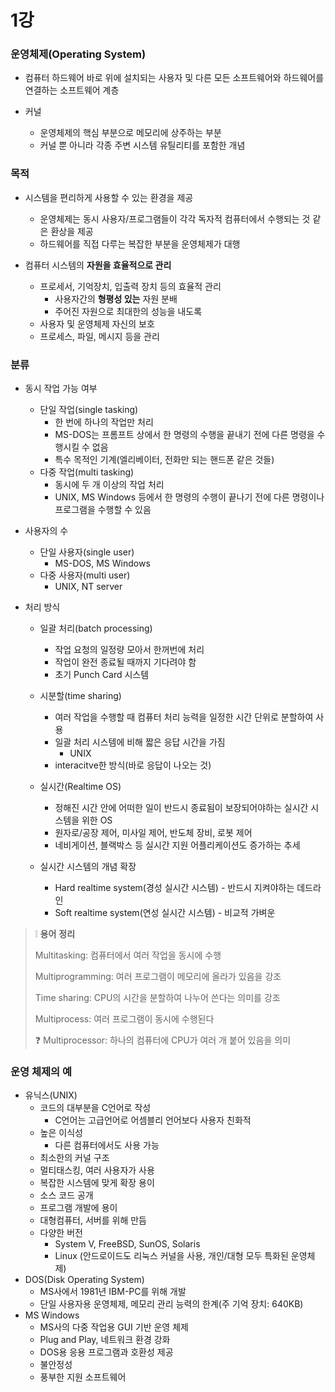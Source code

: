 # 1강

### 운영체제(Operating System)

- 컴퓨터 하드웨어 바로 위에 설치되는 사용자 및 다른 모든 소프트웨어와 하드웨어를 연결하는 소프트웨어 계층

- 커널
  - 운영체제의 핵심 부분으로 메모리에 상주하는 부분
  - 커널 뿐 아니라 각종 주변 시스템 유틸리티를 포함한 개념

### 목적

- 시스템을 편리하게 사용할 수 있는 환경을 제공
  - 운영체제는 동시 사용자/프로그램들이 각각 독자적 컴퓨터에서 수행되는 것 같은 환상을 제공
  - 하드웨어를 직접 다루는 복잡한 부분을 운영체제가 대행

- 컴퓨터 시스템의 **자원을 효율적으로 관리**
  - 프로세서, 기억장치, 입출력 장치 등의 효율적 관리
    - 사용자간의 **형평성 있는** 자원 분배
    - 주어진 자원으로 최대한의 성능을 내도록
  - 사용자 및 운영체제 자신의 보호
  - 프로세스, 파일, 메시지 등을 관리

### 분류

- 동시 작업 가능 여부
  - 단일 작업(single tasking)
    - 한 번에 하나의 작업만 처리
    - MS-DOS는 프롬프트 상에서 한 명령의 수행을 끝내기 전에 다른 명령을 수행시킬 수 없음
    - 특수 목적인 기계(엘리베이터, 전화만 되는 핸드폰 같은 것들)
  - 다중 작업(multi tasking)
    - 동시에 두 개 이상의 작업 처리
    - UNIX, MS Windows 등에서 한 명령의 수행이 끝나기 전에 다른 명령이나 프로그램을 수행할 수 있음

- 사용자의 수

  - 단일 사용자(single user)
    - MS-DOS, MS Windows
  - 다중 사용자(multi user)
    - UNIX, NT server

- 처리 방식

  - 일괄 처리(batch processing)
    - 작업 요청의 일정량 모아서 한꺼번에 처리
    - 작업이 완전 종료될 때까지 기다려야 함
    - 초기 Punch Card 시스템

  - 시분할(time sharing)
    - 여러 작업을 수행할 때 컴퓨터 처리 능력을 일정한 시간 단위로 분할하여 사용
    - 일괄 처리 시스템에 비해 짧은 응답 시간을 가짐
      - UNIX
    - interacitve한 방식(바로 응답이 나오는 것)
  - 실시간(Realtime OS)
    - 정해진 시간 안에 어떠한 일이 반드시 종료됨이 보장되어야하는 실시간 시스템을 위한 OS
    - 원자로/공장 제어, 미사일 제어, 반도체 장비, 로봇 제어
    - 네비게이션, 블랙박스 등 실시간 지원 어플리케이션도 증가하는 추세
  - 실시간 시스템의 개념 확장
    - Hard realtime system(경성 실시간 시스템) - 반드시 지켜야하는 데드라인
    - Soft realtime system(연성 실시간 시스템) - 비교적 가벼운

> ❕ **용어** **정리**
>
> Multitasking: 컴퓨터에서 여러 작업을 동시에 수행
>
> Multiprogramming: 여러 프로그램이 메모리에 올라가 있음을 강조
>
> Time sharing: CPU의 시간을 분할하여 나누어 쓴다는 의미를 강조
>
> Multiprocess: 여러 프로그램이 동시에 수행된다
>
> ❓ Multiprocessor: 하나의 컴퓨터에 CPU가 여러 개 붙어 있음을 의미

### 운영 체제의 예

- 유닉스(UNIX)
  - 코드의 대부분을 C언어로 작성
    - C언어는 고급언어로 어셈블리 언어보다 사용자 친화적
  - 높은 이식성
    - 다른 컴퓨터에서도 사용 가능
  - 최소한의 커널 구조
  - 멀티태스킹, 여러 사용자가 사용
  - 복잡한 시스템에 맞게 확장 용이
  - 소스 코드 공개
  - 프로그램 개발에 용이
  - 대형컴퓨터, 서버를 위해 만듬
  - 다양한 버전
    - System V, FreeBSD, SunOS, Solaris
    - Linux (안드로이드도 리눅스 커널을 사용, 개인/대형 모두 특화된 운영체제)
- DOS(Disk Operating System)
  - MS사에서 1981년 IBM-PC를 위해 개발
  - 단일 사용자용 운영체제, 메모리 관리 능력의 한계(주 기억 장치: 640KB)
- MS Windows
  - MS사의 다중 작업용 GUI 기반 운영 체제
  - Plug and Play, 네트워크 환경 강화
  - DOS용 응용 프로그램과 호환성 제공
  - 불안정성
  - 풍부한 지원 소프트웨어